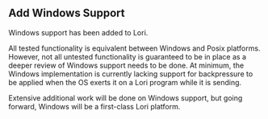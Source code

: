 ## Add Windows Support

Windows support has been added to Lori.

All tested functionality is equivalent between Windows and Posix platforms. However, not all untested functionality is guaranteed to be in place as a deeper review of Windows support needs to be done. At minimum, the Windows implementation is currently lacking support for backpressure to be applied when the OS exerts it on a Lori program while it is sending.

Extensive additional work will be done on Windows support, but going forward, Windows will be a first-class Lori platform.
